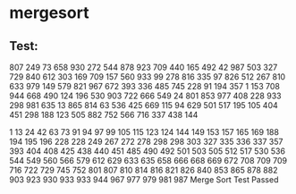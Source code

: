 # mergesort
## Test:
807  249   73  658  930  272  544  878  923  709
  440  165  492   42  987  503  327  729  840  612
  303  169  709  157  560  933   99  278  816  335
   97  826  512  267  810  633  979  149  579  821
  967  672  393  336  485  745  228   91  194  357
    1  153  708  944  668  490  124  196  530  903
  722  666  549   24  801  853  977  408  228  933
  298  981  635   13  865  814   63  536  425  669
  115   94  629  501  517  195  105  404  451  298
  188  123  505  882  752  566  716  337  438  144

   1   13   24   42   63   73   91   94   97   99
  105  115  123  124  144  149  153  157  165  169
  188  194  195  196  228  228  249  267  272  278
  298  298  303  327  335  336  337  357  393  404
  408  425  438  440  451  485  490  492  501  503
  505  512  517  530  536  544  549  560  566  579
  612  629  633  635  658  666  668  669  672  708
  709  709  716  722  729  745  752  801  807  810
  814  816  821  826  840  853  865  878  882  903
  923  930  933  933  944  967  977  979  981  987
Merge Sort Test Passed
